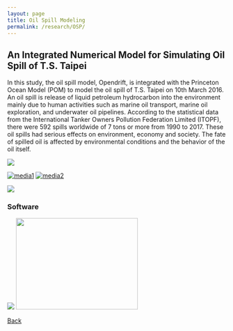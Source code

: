 ```yaml
---
layout: page
title: Oil Spill Modeling
permalink: /research/OSP/
---
```

## An Integrated Numerical Model for Simulating Oil Spill of T.S. Taipei
In this study, the oil spill model, Opendrift, is integrated with the Princeton Ocean Model (POM) to model the oil spill of T.S. Taipei on 10th March 2016. 
An oil spill is release of liquid petroleum hydrocarbon into the environment mainly due to human activities such as marine oil transport, marine oil exploration, and underwater oil pipelines. 
According to the statistical data from the International Tanker Owners Pollution Federation Limited (ITOPF), there were 592 spills worldwide of 7 tons or more from 1990 to 2017. 
These oil spills had serious effects on environment, economy and society. The fate of spilled oil is affected by environmental conditions and the behavior of the oil itself.

<img src="https://raw.githubusercontent.com/FiniteTsai/FiniteTsai.github.io/master/images/research/Oil%20Spill%20Modeling/oid2.png">

[![media1](http://img.youtube.com/vi/7No3LTrYdfQ/0.jpg)](https://www.youtube.com/watch?v=7No3LTrYdfQ)
[![media2](http://img.youtube.com/vi/Mh-ajB8yD6U/0.jpg)](https://www.youtube.com/watch?v=Mh-ajB8yD6U) 

<img src="https://raw.githubusercontent.com/FiniteTsai/FiniteTsai.github.io/master/images/research/Oil%20Spill%20Modeling/222.png">

### Software
<img src= "https://raw.githubusercontent.com/FiniteTsai/FiniteTsai.github.io/master/images/research/Oil%20Spill%20Modeling/pom.png">  <img src="https://raw.githubusercontent.com/FiniteTsai/FiniteTsai.github.io/master/images/research/Oil%20Spill%20Modeling/opendrift_logo.png"  height="210" width="280"> 

[Back](https://finitetsai.github.io/research)
